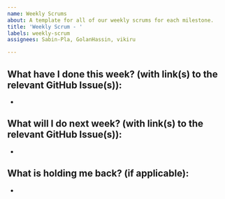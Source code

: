 ```yaml
---
name: Weekly Scrums
about: A template for all of our weekly scrums for each milestone.
title: 'Weekly Scrum - '
labels: weekly-scrum
assignees: Sabin-Pla, GolanHassin, vikiru

---
```


What have I done this week? (with link(s) to the relevant GitHub Issue(s)):
-  
-  

What will I do next week? (with link(s) to the relevant GitHub Issue(s)):
-  
-  

What is holding me back? (if applicable):
-  
-
